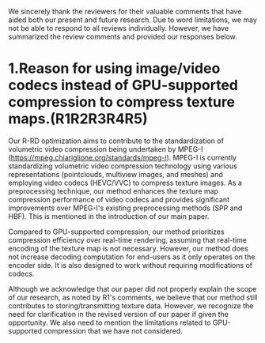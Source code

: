 We sincerely thank the reviewers for their valuable comments that have aided both our present and future research. Due to word limitations, we may not be able to respond to all reviews individually. However, we have summarized the review comments and provided our responses below.

# 1.Reason for using image/video codecs instead of GPU-supported compression to compress texture maps.(R1R2R3R4R5)


Our R-RD optimization aims to contribute to the standardization of volumetric video compression being undertaken by MPEG-I (https://mpeg.chiariglione.org/standards/mpeg-i). MPEG-I is currently standardizing volumetric video compression technology using various representations (pointclouds, multiview images, and meshes) and employing video codecs (HEVC/VVC) to compress texture images. As a preprocessing technique, our method enhances the texture map compression performance of video codecs and provides significant improvements over MPEG-I's existing preprocessing methods (SPP and HBF). This is mentioned in the introduction of our main paper.

Compared to GPU-supported compression, our method prioritizes compression efficiency over real-time rendering, assuming that real-time encoding of the texture map is not necessary. However, our method does not increase decoding computation for end-users as it only operates on the encoder side. It is also designed to work without requiring modifications of codecs.

Although we acknowledge that our paper did not properly explain the scope of our research, as noted by R1's comments, we believe that our method still contributes to storing/transmitting texture data. However, we recognize the need for clarification in the revised version of our paper if given the opportunity. We also need to mention the limitations related to GPU-supported compression that we have not considered.


